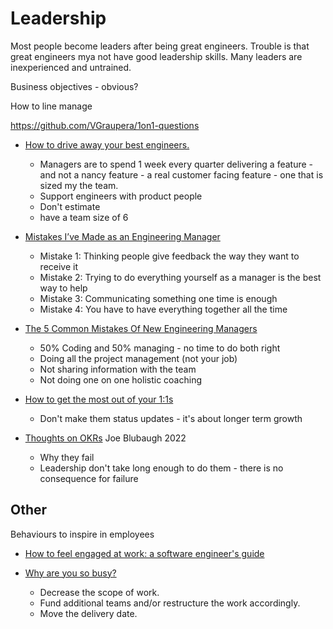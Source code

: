 Leadership
==========

Most people become leaders after being great engineers. Trouble is that great engineers mya not have good leadership skills.
Many leaders are inexperienced and untrained.

Business objectives - obvious?

How to line manage

https://github.com/VGraupera/1on1-questions

* [How to drive away your best engineers.](https://blog.hulacorn.com/2021/09/08/how-to-drive-away-your-best-engineers/)
    * Managers are to spend 1 week every quarter delivering a feature - and not a nancy feature - a real customer facing feature - one that is sized my the team.
    * Support engineers with product people
    * Don't estimate
    * have a team size of 6

* [Mistakes I’ve Made as an Engineering Manager ](https://css-tricks.com/mistakes-ive-made-as-an-engineering-manager/)
    * Mistake 1: Thinking people give feedback the way they want to receive it
    * Mistake 2: Trying to do everything yourself as a manager is the best way to help
    * Mistake 3: Communicating something one time is enough
    * Mistake 4: You have to have everything together all the time
* [The 5 Common Mistakes Of New Engineering Managers](https://ochronus.online/the-5-common-mistakes-of-new-engineering-managers/)
    * 50% Coding and 50% managing - no time to do both right
    * Doing all the project management (not your job)
    * Not sharing information with the team
    * Not doing one on one holistic coaching
* [How to get the most out of your 1:1s](https://erik.wiffin.com/posts/how-to-get-the-most-out-of-your-11s/)
    * Don't make them status updates - it's about longer term growth

* [Thoughts on OKRs](https://joeblu.com/blog/2022_05_okrs/) Joe Blubaugh 2022
    * Why they fail
    * Leadership don't take long enough to do them - there is no consequence for failure

Other
-----

Behaviours to inspire in employees
* [How to feel engaged at work: a software engineer's guide](https://jasont.co/ennui/)

* [Why are you so busy?](https://tomlingham.com/articles/why-are-you-so-busy/)
    * Decrease the scope of work.
    * Fund additional teams and/or restructure the work accordingly.
    * Move the delivery date.
